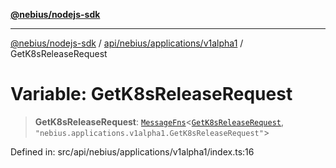 [**@nebius/nodejs-sdk**](../../../../../README.md)

***

[@nebius/nodejs-sdk](../../../../../README.md) / [api/nebius/applications/v1alpha1](../README.md) / GetK8sReleaseRequest

# Variable: GetK8sReleaseRequest

> **GetK8sReleaseRequest**: [`MessageFns`](../../../../../runtime/protos/core/interfaces/MessageFns.md)\<[`GetK8sReleaseRequest`](../interfaces/GetK8sReleaseRequest.md), `"nebius.applications.v1alpha1.GetK8sReleaseRequest"`\>

Defined in: src/api/nebius/applications/v1alpha1/index.ts:16
